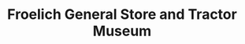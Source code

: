 ---
layout: repo
title: "Froelich General Store and Tractor Museum"
id: 12065
permalink: repos/12065/
---